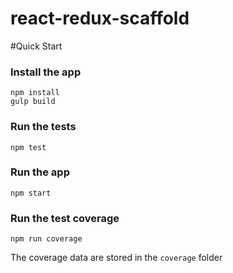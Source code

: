 # react-redux-scaffold 


#Quick Start

### Install the app
```
npm install
gulp build
```

### Run the tests

```
npm test
```

### Run the app

```
npm start
```

### Run the test coverage

```
npm run coverage
```

The coverage data are stored in the ```coverage``` folder

